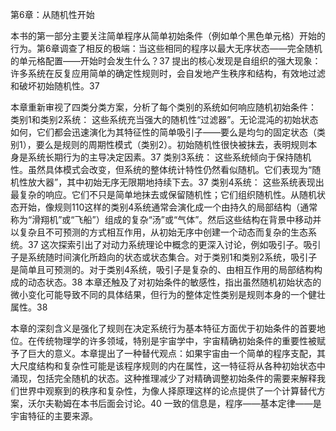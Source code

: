 第6章：从随机性开始

本书的第一部分主要关注简单程序从简单初始条件（例如单个黑色单元格）开始的行为。第6章调查了相反的极端：当这些相同的程序以最大无序状态——完全随机的单元格配置——开始时会发生什么？37 提出的核心发现是自组织的强大现象：许多系统在反复应用简单的确定性规则时，会自发地产生秩序和结构，有效地过滤和破坏初始随机性。37

本章重新审视了四类分类方案，分析了每个类别的系统如何响应随机初始条件：
类别1和类别2系统： 这些系统充当强大的随机性“过滤器”。无论混沌的初始状态如何，它们都会迅速演化为其特征性的简单吸引子——要么是均匀的固定状态（类别1），要么是规则的周期性模式（类别2）。初始随机性很快被抹去，表明规则本身是系统长期行为的主导决定因素。37
类别3系统： 这些系统倾向于保持随机性。虽然具体模式会改变，但系统的整体统计特性仍然看似随机。它们表现为“随机性放大器”，其中初始无序无限期地持续下去。37
类别4系统： 这些系统表现出最复杂的响应。它们不只是简单地抹去或保留随机性；它们组织随机性。从随机状态开始，像规则110这样的类别4系统通常会演化成一个由持久的局部结构（通常称为“滑翔机”或“飞船”）组成的复杂“汤”或“气体”。然后这些结构在背景中移动并以复杂且不可预测的方式相互作用，从初始无序中创建一个动态而复杂的生态系统。37
这次探索引出了对动力系统理论中概念的更深入讨论，例如吸引子。吸引子是系统随时间演化所趋向的状态或状态集合。对于类别1和类别2系统，吸引子是简单且可预测的。对于类别4系统，吸引子是复杂的、由相互作用的局部结构构成的动态状态。38 本章还触及了对初始条件的敏感性，指出虽然随机初始状态的微小变化可能导致不同的具体结果，但行为的整体定性类别是规则本身的一个健壮属性。38

本章的深刻含义是强化了规则在决定系统行为基本特征方面优于初始条件的首要地位。在传统物理学的许多领域，特别是宇宙学中，宇宙精确初始条件的重要性被赋予了巨大的意义。本章提出了一种替代观点：如果宇宙由一个简单的程序支配，其大尺度结构和复杂性可能是该程序规则的内在属性，这一特征将从各种初始状态中涌现，包括完全随机的状态。这种推理减少了对精确调整初始条件的需要来解释我们世界中观察到的秩序和复杂性，为像人择原理这样的论点提供了一个计算替代方案，沃尔夫勒姆在本书后面会讨论。40 一致的信息是，程序——基本定律——是宇宙特征的主要来源。